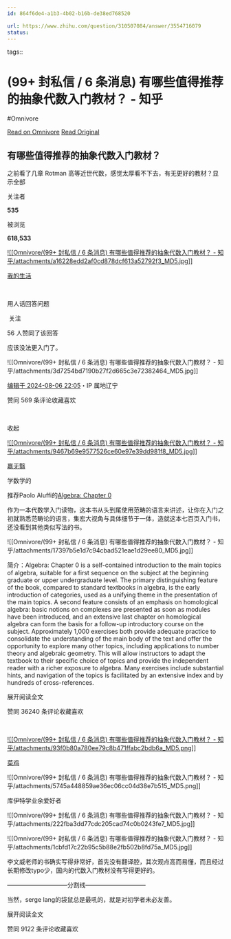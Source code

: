 ```yaml
---
id: 864f6de4-a1b3-4b02-b16b-de38ed768520

url: https://www.zhihu.com/question/310507084/answer/3554716079
status:
---
```



tags:: 

# (99+ 封私信 / 6 条消息) 有哪些值得推荐的抽象代数入门教材？ - 知乎
#Omnivore

[Read on Omnivore](https://omnivore.app/me/99-6-1922940ed28)
[Read Original](https://www.zhihu.com/question/310507084/answer/3554716079)

## 有哪些值得推荐的抽象代数入门教材？

之前看了几章 Rotman 高等近世代数，感觉太厚看不下去，有无更好的教材？显示全部 ​

关注者

**535**

被浏览

**618,533**

[![[Omnivore/(99+ 封私信 / 6 条消息) 有哪些值得推荐的抽象代数入门教材？ - 知乎/attachments/a16228edd2af0cd878dcf613a52792f3_MD5.jpg]]](https://www.zhihu.com/people/lgo-2)

[我的生活](https://www.zhihu.com/people/lgo-2)

​

用人话回答问题

​ 关注

56 人赞同了该回答

应该没法更入门了。

![[Omnivore/(99+ 封私信 / 6 条消息) 有哪些值得推荐的抽象代数入门教材？ - 知乎/attachments/3d7254bd7190b27f2d665c3e72382464_MD5.jpg]]

[](https://link.zhihu.com/?target=https%3A//pan.quark.cn/s/7fcd7cf32abb)

[编辑于 2024-08-06 22:05](https://www.zhihu.com/question/310507084/answer/3554716079)・IP 属地辽宁

​赞同 56​​9 条评论​收藏​喜欢

​

收起​

[![[Omnivore/(99+ 封私信 / 6 条消息) 有哪些值得推荐的抽象代数入门教材？ - 知乎/attachments/9467b69e9577526ce60e97e39dd981f8_MD5.jpg]]](https://www.zhihu.com/people/yingwuyi)

[嬴无翳](https://www.zhihu.com/people/yingwuyi)

学数学的

推荐Paolo Aluffi的[Algebra: Chapter 0](https://link.zhihu.com/?target=https%3A//www.math.fsu.edu/~aluffi/mainhtmls/pubs.html%23Chapter0)

作为一本代数学入门读物，这本书从头到尾使用范畴的语言来讲述，让你在入门之初就熟悉范畴论的语言，集宏大视角与具体细节于一体，造就这本七百页入门书，还没看到其他类似写法的书。

![[Omnivore/(99+ 封私信 / 6 条消息) 有哪些值得推荐的抽象代数入门教材？ - 知乎/attachments/17397b5e1d7c94cbad521eae1d29ee80_MD5.jpg]]

简介：Algebra: Chapter 0 is a self-contained introduction to the main topics of algebra, suitable for a first sequence on the subject at the beginning graduate or upper undergraduate level. The primary distinguishing feature of the book, compared to standard textbooks in algebra, is the early introduction of categories, used as a unifying theme in the presentation of the main topics. A second feature consists of an emphasis on homological algebra: basic notions on complexes are presented as soon as modules have been introduced, and an extensive last chapter on homological algebra can form the basis for a follow-up introductory course on the subject. Approximately 1,000 exercises both provide adequate practice to consolidate the understanding of the main body of the text and offer the opportunity to explore many other topics, including applications to number theory and algebraic geometry. This will allow instructors to adapt the textbook to their specific choice of topics and provide the independent reader with a richer exposure to algebra. Many exercises include substantial hints, and navigation of the topics is facilitated by an extensive index and by hundreds of cross-references.

展开阅读全文​

​赞同 362​​40 条评论​收藏​喜欢

​

[![[Omnivore/(99+ 封私信 / 6 条消息) 有哪些值得推荐的抽象代数入门教材？ - 知乎/attachments/93f0b80a780ee79c8b471ffabc2bdb6a_MD5.png]]](https://www.zhihu.com/people/liu-xuan-de-49-6)

[菜鸡](https://www.zhihu.com/people/liu-xuan-de-49-6)

​![[Omnivore/(99+ 封私信 / 6 条消息) 有哪些值得推荐的抽象代数入门教材？ - 知乎/attachments/5745a448859ae36ec06cc04d38e7b515_MD5.png]]

库伊特学业余爱好者

![[Omnivore/(99+ 封私信 / 6 条消息) 有哪些值得推荐的抽象代数入门教材？ - 知乎/attachments/222fba3dd77cdc205cad74c0b0243fe7_MD5.jpg]]

![[Omnivore/(99+ 封私信 / 6 条消息) 有哪些值得推荐的抽象代数入门教材？ - 知乎/attachments/1cbfd17c22b95c5b88e2fb502b8fd75a_MD5.jpg]]

李文威老师的书确实写得非常好，首先没有翻译腔，其次观点高而易懂，而且经过长期修改typo少，国内的代数入门教材没有写得更好的。

——————————分割线——————————

当然，serge lang的袋鼠总是最吼的，就是对初学者未必友善。

展开阅读全文​

​赞同 91​​22 条评论​收藏​喜欢

​

